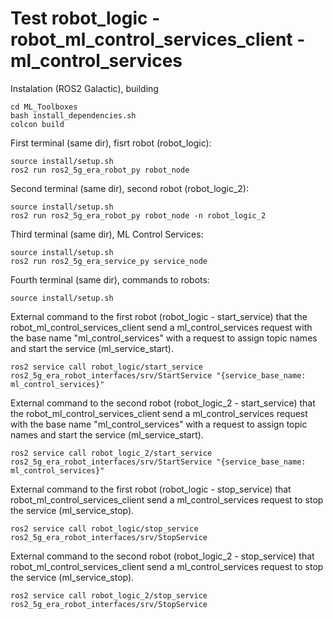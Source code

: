 # Test robot_logic - robot_ml_control_services_client - ml_control_services

Instalation (ROS2 Galactic), building
```console
cd ML_Toolboxes
bash install_dependencies.sh
colcon build
```
First terminal (same dir), fisrt robot (robot_logic):
```console
source install/setup.sh
ros2 run ros2_5g_era_robot_py robot_node
```
Second terminal (same dir), second robot (robot_logic_2):
```console
source install/setup.sh
ros2 run ros2_5g_era_robot_py robot_node -n robot_logic_2
```
Third terminal (same dir), ML Control Services:
```console
source install/setup.sh
ros2 run ros2_5g_era_service_py service_node
```
Fourth terminal (same dir), commands to robots:
```console
source install/setup.sh
```
External command to the first robot (robot_logic - start_service) that the robot_ml_control_services_client send a ml_control_services request with the base name "ml_control_services" with a request to assign topic names and start the service (ml_service_start).
```console
ros2 service call robot_logic/start_service ros2_5g_era_robot_interfaces/srv/StartService "{service_base_name: ml_control_services}"
```
External command to the second robot (robot_logic_2 - start_service) that the robot_ml_control_services_client send a ml_control_services request with the base name "ml_control_services" with a request to assign topic names and start the service (ml_service_start).
```console
ros2 service call robot_logic_2/start_service ros2_5g_era_robot_interfaces/srv/StartService "{service_base_name: ml_control_services}"
```
External command to the first robot (robot_logic - stop_service) that robot_ml_control_services_client send a ml_control_services request to stop the service (ml_service_stop).
```console
ros2 service call robot_logic/stop_service ros2_5g_era_robot_interfaces/srv/StopService
```
External command to the second robot (robot_logic_2 - stop_service) that robot_ml_control_services_client send a ml_control_services request to stop the service (ml_service_stop).
```console
ros2 service call robot_logic_2/stop_service ros2_5g_era_robot_interfaces/srv/StopService
```